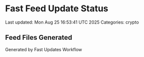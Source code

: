 # Fast Feed Update Status
Last updated: Mon Aug 25 16:53:41 UTC 2025
Categories: crypto

## Feed Files Generated

Generated by Fast Updates Workflow
